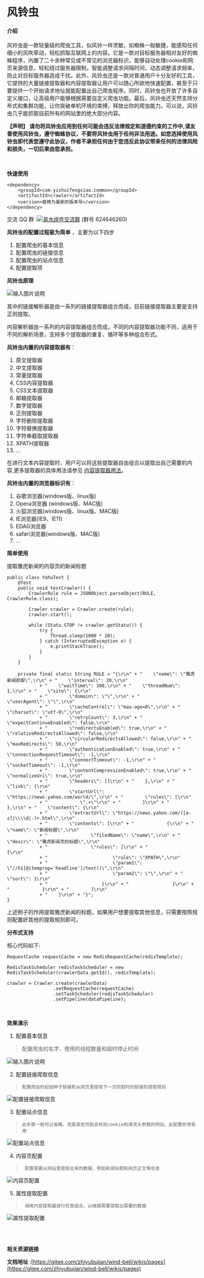 # 风铃虫

#### 介绍
风铃虫是一款轻量级的爬虫工具，似风铃一样灵敏，如蜘蛛一般敏捷，能感知任何细小的风吹草动，轻松抓取互联网上的内容。它是一款对目标服务器相对友好的蜘蛛程序，内置了二十余种常见或不常见的浏览器标识，能够自动处理cookie和网页来源信息，轻松绕过服务器限制，智能调整请求间隔时间，动态调整请求频率，防止对目标服务器造成干扰。此外，风铃虫还是一款对普通用户十分友好的工具，它提供的大量链接提取器和内容提取器让用户可以随心所欲地快速配置，甚至于只要提供一个开始请求地址就能配置出自己爬虫程序。同时，风铃虫也开放了许多自定义接口，让高级用户能够根据需要自定义爬虫功能。最后，风铃虫还天然支持分布式和集群功能，让你突破单机环境的束缚，释放出你的爬虫能力。可以说，风铃虫几乎能抓取目前所有的网站里的绝大部分内容。

**【声明】
请勿将风铃虫应用到任何可能会违反法律规定和道德约束的工作中,请友善使用风铃虫，遵守蜘蛛协议，不要将风铃虫用于任何非法用途。如您选择使用风铃虫即代表您遵守此协议，作者不承担任何由于您违反此协议带来任何的法律风险和损失，一切后果由您承担。**

<br/>

**快速使用**


```
<dependency>
    <groupId>com.yishuifengxiao.common</groupId>
    <artifactId>crawler</artifactId>
    <version>替换为最新的版本号</version>
</dependency>
```


交流 QQ 群 :<a target="_blank" href="//shang.qq.com/wpa/qunwpa?idkey=a81681f687ced1bf514d6226d00463798cefc0a9559fc7d34f1e17e719ca8573"><img border="0" src="//pub.idqqimg.com/wpa/images/group.png" alt="易水组件交流群" title="易水组件交流群"></a> (群号 624646260)

 **风铃虫的配置过程极为简单** ，主要为以下四步

1. 配置爬虫的基本信息
1. 配置爬虫的链接信息
1. 配置爬虫的站点信息
1. 配置提取项


 **风铃虫原理** 

![输入图片说明](https://images.gitee.com/uploads/images/2019/1208/114442_44449814_400404.png "原理图.png")

其中的链接解析器是由一系列的链接提取器组合而成，目前链接提取器主要是支持正则提取。

内容解析器由一系列的内容提取器组合而成，不同的内容提取器功能不同，适用于不同的解析场景，支持多个提取器的重复、循环等多种组合形式。

**风铃虫内置的内容提取器有**：
1. 原文提取器
2. 中文提取器
3. 常量提取器
4. CSS内容提取器
5. CSS文本提取器
6. 邮箱提取器
7. 数字提取器
8. 正则提取器
9. 字符删除提取器
10. 字符替换提取器
11. 字符串截取提取器
12. XPATH提取器
13. ...
 
在进行文本内容提取时，用户可以将这些提取器自由组合以提取出自己需要的内容,更多提取器的具体用法请参见 [内容提取器用法](https://gitee.com/zhiyubujian/wind-bell/wikis/%E6%88%AA%E5%8F%96%E6%8F%90%E5%8F%96%E5%99%A8?sort_id=1783680)。

**风铃虫内置的浏览器标识有**：
1. 谷歌浏览器(windows版、linux版)
2. Opera浏览器 (windows版、MAC版)
3. 火狐浏览器(windows版、linux版、MAC版)
4. IE浏览器(IE9、IE11)
5. EDAG浏览器
6. safari浏览器(windows版、MAC版)
8. ...

**简单使用**

提取雅虎新闻的内容页的新闻标题
```
public class YahuTest {
	@Test
	public void testCrawler() {
		CrawlerRule rule = JSONObject.parseObject(RULE, CrawlerRule.class);

		Crawler crawler = Crawler.create(rule);
		crawler.start();

		while (Statu.STOP != crawler.getStatu()) {
			try {
				Thread.sleep(1000 * 20);
			} catch (InterruptedException e) {
				e.printStackTrace();
			}
		}
	}

	private final static String RULE = "{\r\n" + "    \"name\": \"雅虎新闻抓取\",\r\n" + "    \"interval\": 20,\r\n"
			+ "    \"waitTime\": 300,\r\n" + "    \"threadNum\": 1,\r\n" + "    \"site\": {\r\n"
			+ "        \"domain\": \"\",\r\n" + "        \"userAgent\": \"\",\r\n"
			+ "        \"cacheControl\": \"max-age=0\",\r\n" + "        \"charset\": \"utf-8\",\r\n"
			+ "        \"retryCount\": 3,\r\n" + "        \"expectContinueEnabled\": false,\r\n"
			+ "        \"redirectsEnabled\": true,\r\n" + "        \"relativeRedirectsAllowed\": false,\r\n"
			+ "        \"circularRedirectsAllowed\": false,\r\n" + "        \"maxRedirects\": 50,\r\n"
			+ "        \"authenticationEnabled\": true,\r\n" + "        \"connectionRequestTimeout\": -1,\r\n"
			+ "        \"connectTimeout\": -1,\r\n" + "        \"socketTimeout\": -1,\r\n"
			+ "        \"contentCompressionEnabled\": true,\r\n" + "        \"normalizeUri\": true,\r\n"
			+ "        \"headers\": []\r\n" + "    },\r\n" + "    \"link\": {\r\n"
			+ "        \"startUrl\": \"https://news.yahoo.com/world/\",\r\n" + "        \"rules\": [\r\n"
			+ "            \".+\"\r\n" + "        ]\r\n" + "    },\r\n" + "    \"content\": {\r\n"
			+ "        \"extractUrl\": \"https://news.yahoo.com/([a-z]|\\\\d|-)+.html\",\r\n"
			+ "        \"contents\": [\r\n" + "            {\r\n" + "                \"name\": \"新闻标题\",\r\n"
			+ "                \"filedName\": \"name\",\r\n" + "                \"descr\": \"雅虎新闻页的标题\",\r\n"
			+ "                \"rules\": [\r\n" + "                    {\r\n"
			+ "                        \"rule\": \"XPATH\",\r\n"
			+ "                        \"param1\": \"//h1[@itemprop='headline']/text()\",\r\n"
			+ "                        \"param2\": \"\",\r\n" + "                        \"sort\": 1\r\n"
			+ "                    }\r\n" + "                ]\r\n" + "            }\r\n" + "        ]\r\n"
			+ "    }\r\n" + "}";
}
```
上述例子的作用提取雅虎新闻的标题，如果用户想要提取其他信息，只需要按照规则配置好其他的提取规则即可。


**分布式支持**

核心代码如下:


```
RequestCache requestCache = new RedisRequestCache(redisTemplate);

RedisTaskScheduler redisTaskScheduler = new RedisTaskScheduler(crawlerData.getId(), redisTemplate);

crawler = Crawler.create(crawlerData)
                 .setRequestCache(requestCache)
                 .setTaskScheduler(redisTaskScheduler)
                 .setPipeline(dataPipeline);
```
<br/>

 **效果演示** 






1. 配置基本信息

>   配置爬虫的名字、使用的线程数量和超时停止时间

![输入图片说明](https://images.gitee.com/uploads/images/2019/1207/221953_91be5498_400404.png "配置基本信息.png")

2. 配置链接爬取信息

>     配置爬虫的起始种子链接和从网页里提取下一次抓取时的链接的提取规则

![配置链接爬取信息](https://images.gitee.com/uploads/images/2019/1202/155432_8ab363a8_400404.png "配置链接爬取信息.png")

3. 配置站点信息

>     此步骤一般可以省略，但是某些可能会校验cookie和请求头参数的网站，此配置非常有用

![配置站点信息](https://images.gitee.com/uploads/images/2019/1202/155457_d4bf6e93_400404.png "配置站点信息.png")

4. 内容页配置

>      配置需要从网站里提取出来的数据，例如新闻标题和网页正文等信息 

![内容页配置](https://images.gitee.com/uploads/images/2019/1202/155524_c5e82fd9_400404.png "内容页配置.png")

5. 属性提取配置

>      调用内容提取器进行任意组合，以根据需要提取出需要的数据

![属性提取配置](https://images.gitee.com/uploads/images/2019/1202/155554_15b869ae_400404.png "属性提取配置.png")

<br/><br/>

 **相关资源链接** 

 **文档地址** :[https://gitee.com/zhiyubujian/wind-bell/wikis/pages](https://gitee.com/zhiyubujian/wind-bell/wikis/pages)